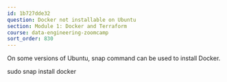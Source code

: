 ```yaml
---
id: 1b727dde32
question: Docker not installable on Ubuntu
section: Module 1: Docker and Terraform
course: data-engineering-zoomcamp
sort_order: 830
---
```


On some versions of Ubuntu, snap command can be used to install Docker.

sudo snap install docker


